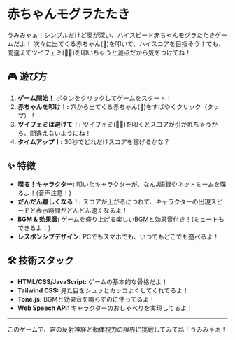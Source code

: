 # 赤ちゃんモグラたたき

うみみゃぁ！シンプルだけど奥が深い、ハイスピード赤ちゃんモグラたたきゲームだよ！
次々に出てくる赤ちゃん(👶)を叩いて、ハイスコアを目指そう！でも、間違えてツイフェミ(👩‍🏫)を叩いちゃうと減点だから気をつけてね！

## 🎮 遊び方

1.  **ゲーム開始！** ボタンをクリックしてゲームをスタート！
2.  **赤ちゃんを叩け！:** 穴から出てくる赤ちゃん(👶)をすばやくクリック（タップ）！
3.  **ツイフェミは避けて！:** ツイフェミ(👩‍🏫)を叩くとスコアが引かれちゃうから、間違えないようにね！
4.  **タイムアップ！:** 30秒でどれだけスコアを稼げるかな？

## ✨ 特徴

- **喋る！キャラクター:** 叩いたキャラクターが、なんJ語録やネットミームを喋るよ！(音声注意！)
- **だんだん難しくなる！:** スコアが上がるにつれて、キャラクターの出現スピードと表示時間がどんどん速くなるよ！
- **BGM & 効果音:** ゲームを盛り上げる楽しいBGMと効果音付き！(ミュートもできるよ！)
- **レスポンシブデザイン:** PCでもスマホでも、いつでもどこでも遊べるよ！

## 🛠️ 技術スタック

- **HTML/CSS/JavaScript:** ゲームの基本的な骨格だよ！
- **Tailwind CSS:** 見た目をシュッとカッコよくしてくれてるよ！
- **Tone.js:** BGMと効果音を鳴らすのに使ってるよ！
- **Web Speech API:** キャラクターのおしゃべりを実現してるよ！

---

このゲームで、君の反射神経と動体視力の限界に挑戦してみてね！うみみゃぁ！
